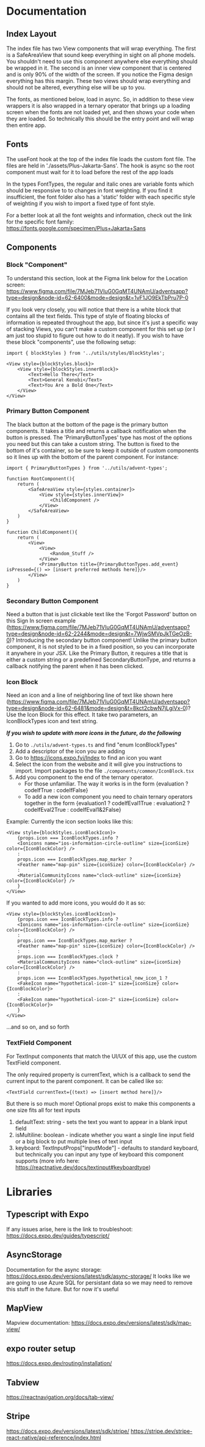 # Documentation

## Index Layout

The index file has two View components that will wrap everything. The first is a SafeAreaView that sound keep everything in sight on all phone models. You shouldn't need to use this component anywhere else everything should be wrapped in it. The second is an inner view component that is centered and is only 90% of the width of the screen. If you notice the Figma design everything has this margin. These two views should wrap everything and should not be altered, everything else will be up to you.

The fonts, as mentioned below, load in async. So, in addition to these view wrappers it is also wrapped in a ternary operator that brings up a loading screen when the fonts are not loaded yet, and then shows your code when they are loaded. So technically this should be the entry point and will wrap then entire app.

## Fonts

The useFont hook at the top of the index file loads the custom font file. The files are held in './assets/Plus-Jakarta-Sans'. The hook is async so the root component must wait for it to load before the rest of the app loads

In the types FontTypes, the regular and italic ones are variable fonts which should be responsive to to changes in font weighting. If you find it insufficient, the font folder also has a 'static' folder with each specific style of weighting if you wish to import a fixed type of font style.

For a better look at all the font weights and information, check out the link for the specific font family: https://fonts.google.com/specimen/Plus+Jakarta+Sans

## Components

### Block "Component"

To understand this section, look at the Figma link below for the Location screen:
https://www.figma.com/file/7MJeb71VIuG0GqMT4UNAmU/adventsapp?type=design&node-id=62-6400&mode=design&t=1vF1JO9EkTbPru7P-0

If you look very closely, you will notice that there is a white block that contains all the text fields. This type of style of floating blocks of information is repeated throughout the app, but since it's just a specific way of stacking Views, you can't make a custom component for this set up (or I am just too stupid to figure out how to do it neatly). If you wish to have these block "components", use the following setup:

```
import { blockStyles } from '../utils/styles/BlockStyles';

<View style={blockStyles.block}>
    <View style={blockStyles.innerBlock}>
        <Text>Hello There</Text>
        <Text>General Kenobi</Text>
        <Text>You Are a Bold One</Text>
    </View>
</View>
```

### Primary Button Component

The black button at the bottom of the page is the primary button components. It takes a title and returns a callback notification when the button is pressed. The 'PrimaryButtonTypes' type has most of the options you need but this can take a custom string. The button is fixed to the bottom of it's container, so be sure to keep it outside of custom components so it lines up with the bottom of the parent component. For instance:

```
import { PrimaryButtonTypes } from '../utils/advent-types';

function RootComponent(){
    return (
        <SafeAreaView style={styles.container}>
            <View style={styles.innerView}>
                <ChildComponent />
            </View>
        </SafeAreaView>
    )
}

function ChildComponent(){
    return (
        <View>
            <View>
                <Random_Stuff />
            </View>
            <PrimaryButton title={PrimaryButtonTypes.add_event} isPressed={() => [insert preferred methods here]}/>
        </View>
    )
}

```

### Secondary Button Component

Need a button that is just clickable text like the 'Forgot Password' button on this Sign In screen example (https://www.figma.com/file/7MJeb71VIuG0GqMT4UNAmU/adventsapp?type=design&node-id=62-2244&mode=design&t=7WjwSMVpJkTGeOzB-0)? Introducing the secondary button component! Unlike the primary button component, it is not styled to be in a fixed position, so you can incorporate it anywhere in your JSX. Like the Primary Button, it requires a title that is either a custom string or a predefined SecondaryButtonType, and returns a callback notifying the parent when it has been clicked.

### Icon Block

Need an icon and a line of neighboring line of text like shown here (https://www.figma.com/file/7MJeb71VIuG0GqMT4UNAmU/adventsapp?type=design&node-id=62-6481&mode=design&t=8kct2cbwN7jLgiVx-0)? Use the Icon Block for this effect. It take two parameters, an IconBlockTypes icon and text string.

**_If you wish to update with more icons in the future, do the following_**

1. Go to `./utils/advent-types.ts` and find "enum IconBlockTypes"
2. Add a descriptor of the icon you are adding
3. Go to https://icons.expo.fyi/Index to find an icon you want
4. Select the icon from the website and it will give you instructions to import. Import packages to the file `./components/common/IconBlock.tsx`
5. Add you component to the end of the ternary operator.
   - For those unfamiliar. The way it works is in the form {evaluation ? codeIfTrue : codeIfFalse}
   - To add a new icon component you need to chain ternary operators together in the form {evaluation1 ? codeIfEval1True : evaluation2 ? codeIfEval2True : codeIfEval1&2False}

Example:
Currently the icon section looks like this:

```
<View style={blockStyles.iconBlockIcon}>
    {props.icon === IconBlockTypes.info ?
    <Ionicons name="ios-information-circle-outline" size={iconSize} color={IconBlockColor} />
    :
    props.icon === IconBlockTypes.map_marker ?
    <Feather name="map-pin" size={iconSize} color={IconBlockColor} />
    :
    <MaterialCommunityIcons name="clock-outline" size={iconSize} color={IconBlockColor} />
    }
</View>
```

If you wanted to add more icons, you would do it as so:

```
<View style={blockStyles.iconBlockIcon}>
    {props.icon === IconBlockTypes.info ?
    <Ionicons name="ios-information-circle-outline" size={iconSize} color={IconBlockColor} />
    :
    props.icon === IconBlockTypes.map_marker ?
    <Feather name="map-pin" size={iconSize} color={IconBlockColor} />
    :
    props.icon === IconBlockTypes.clock ?
    <MaterialCommunityIcons name="clock-outline" size={iconSize} color={IconBlockColor} />
    :
    props.icon === IconBlockTypes.hypothetical_new_icon_1 ?
    <FakeIcon name="hypothetical-icon-1" size={iconSize} color={IconBlockColor}>
    :
    <FakeIcon name="hypothetical-icon-2" size={iconSize} color={IconBlockColor}>
    }
</View>
```

...and so on, and so forth

### TextField Component

For TextInput components that match the UI/UX of this app, use the custom TextField component.

The only required property is currentText, which is a callback to send the current input to the parent component. It can be called like so:

```
<TextField currentText={(text) => [insert method here]}/>
```

But there is so much more! Optional props exist to make this components a one size fits all for text inputs

1. defaultText: string - sets the text you want to appear in a blank input field
2. isMultiline: boolean - indicate whether you want a single line input field or a big block to put multiple lines of text input
3. keyboard: TextInputProps["inputMode"] - defaults to standard keyboard, but technically you can input any type of keyboard this component supports (more info here: https://reactnative.dev/docs/textinput#keyboardtype)

# Libraries

## Typescript with Expo

If any issues arise, here is the link to troubleshoot: https://docs.expo.dev/guides/typescript/

## AsyncStorage

Documentation for the async storage: https://docs.expo.dev/versions/latest/sdk/async-storage/
It looks like we are going to use Azure SQL for persistant data so we may need to remove this stuff in the future. But for now it's useful

## MapView

Mapview documentation: https://docs.expo.dev/versions/latest/sdk/map-view/

## expo router setup

https://docs.expo.dev/routing/installation/

## Tabview

https://reactnavigation.org/docs/tab-view/

## Stripe

https://docs.expo.dev/versions/latest/sdk/stripe/
https://stripe.dev/stripe-react-native/api-reference/index.html
